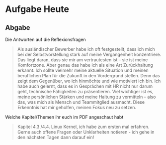 # Aufgabe Heute

## Abgabe

Die Antworten auf die Reflexionsfragen

> Als ausländischer Bewerber habe ich oft festgestellt, dass ich mich bei der Selbstvorstellung stark auf meine Vergangenheit konzentriere. Das liegt daran, dass sie mir am vertrautesten ist – sie ist meine Komfortzone. Aber genau das habe ich als eine Art Zurückhaltung erkannt. Ich sollte vielmehr meine aktuelle Situation und meinen beruflichen Plan für die Zukunft in den Vordergrund stellen. Denn das zeigt dem Gegenüber, wo ich hinmöchte und wie motiviert ich bin.
> Ich habe auch gelernt, dass es in Gesprächen mit HR nicht nur darum geht, technische Fähigkeiten zu präsentieren. Viel wichtiger ist es, meine persönlichen Stärken und meine Haltung zu vermitteln – also das, was mich als Mensch und Teammitglied ausmacht. Diese Erkenntnis hat mir geholfen, meinen Fokus neu zu setzen.

Welche Kapitel/Themen ihr euch im PDF angeschaut habt

> Kapitel 4.3 /4.4.
> Linux Kernel, ich habe zum ersten mal erfahren.
> Gerne auch offene Fragen oder Unklarheiten notieren - ich gehe in den nächsten Tagen dann darauf ein!
